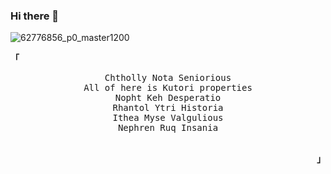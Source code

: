 ### Hi there 👋
![62776856_p0_master1200](https://user-images.githubusercontent.com/76643722/117363057-4186da80-aee6-11eb-854f-31e81cbba077.jpg)

<p align="left"><strong><samp>「</samp></strong></p><p align="center">
    <samp>
      Chtholly Nota Seniorious <br>
      All of here is Kutori properties <br>
      Nopht Keh Desperatio <br>
      Rhantol Ytri Historia <br>
      Ithea Myse Valgulious <br>
      Nephren Ruq Insania <br>
    </samp>
    <br>
</p><p align="right"><strong><samp>」</samp></strong></p>
